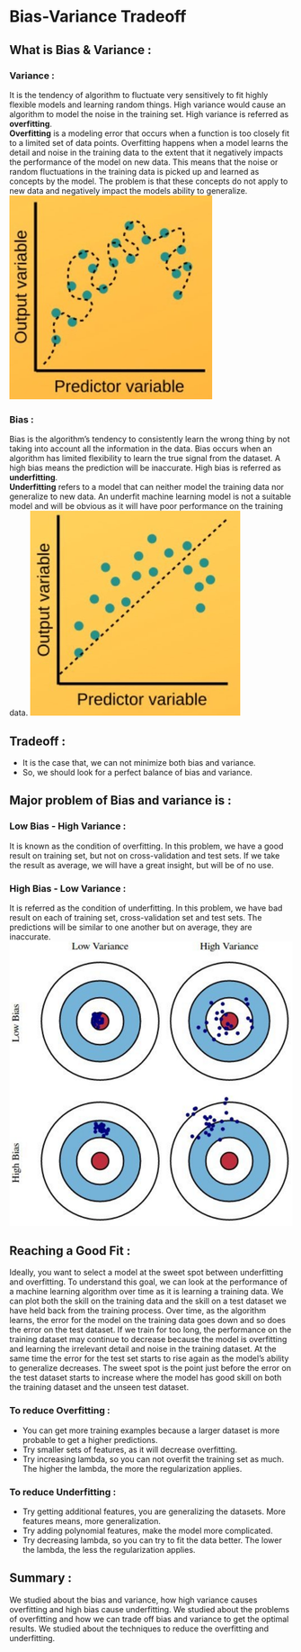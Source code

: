 # Bias-Variance Tradeoff
## What is Bias & Variance :
### Variance : 
It is the tendency of algorithm to fluctuate very sensitively to fit highly flexible models and learning random things. High variance would cause an algorithm to model the noise in the training set. High variance is referred as **overfitting**.
<br>**Overfitting** is a modeling error that occurs when a function is too closely fit to a limited set of data points. Overfitting happens when a model learns the detail and noise in the training data to the extent that it negatively impacts the performance of the model on new data. This means that the noise or random fluctuations in the training data is picked up and learned as concepts by the model. The problem is that these concepts do not apply to new data and negatively impact the models ability to generalize.
![Overfitting](extras/overfit.jpg)
### Bias : 
Bias is the algorithm’s tendency to consistently learn the wrong thing by not taking into account all the information in the data. Bias occurs when an algorithm has limited flexibility to learn the true signal from the dataset. A high bias means the prediction will be inaccurate. High bias is referred as **underfitting**.
<br>**Underfitting** refers to a model that can neither model the training data nor generalize to new data. An underfit machine learning model is not a suitable model and will be obvious as it will have poor performance on the training data.
![Underfitting](extras/underfit.jpg)
## Tradeoff : 
* It is the case that, we can not minimize both bias and variance.
* So, we should look for a perfect balance of bias and variance.
## Major problem of Bias and variance is :
### Low Bias - High Variance :
It is known as the condition of overfitting. In this problem, we have a good result on training set, but not on cross-validation and test sets. If we take the result as average, we will have a great insight, but will be of no use.
### High Bias - Low Variance :
It is referred as the condition of underfitting. In this problem, we have bad result on each of training set, cross-validation set and test sets. The predictions will be similar to one another but on average, they are inaccurate.
![bv](extras/bv.png)
## Reaching a Good Fit :
Ideally, you want to select a model at the sweet spot between underfitting and overfitting. To understand this goal, we can look at the performance of a machine learning algorithm over time as it is learning a training data. We can plot both the skill on the training data and the skill on a test dataset we have held back from the training process. Over time, as the algorithm learns, the error for the model on the training data goes down and so does the error on the test dataset. If we train for too long, the performance on the training dataset may continue to decrease because the model is overfitting and learning the irrelevant detail and noise in the training dataset. At the same time the error for the test set starts to rise again as the model’s ability to generalize decreases. The sweet spot is the point just before the error on the test dataset starts to increase where the model has good skill on both the training dataset and the unseen test dataset.
### To reduce Overfitting :
* You can get more training examples because a larger dataset is more probable to get a higher predictions.
* Try smaller sets of features, as it will decrease overfitting.
* Try increasing lambda, so you can not overfit the training set as much. The higher the lambda, the more the regularization applies.
### To reduce Underfitting :
* Try getting additional features, you are generalizing the datasets. More features means, more generalization.
* Try adding polynomial features, make the model more complicated.
* Try decreasing lambda, so you can try to fit the data better. The lower the lambda, the less the regularization applies.
## Summary :
We studied about the bias and variance, how high variance causes overfitting and high bias cause underfitting. We studied about the problems of overfitting and how we can trade off bias and variance to get the optimal results. We studied about the techniques to reduce the overfitting and underfitting.


